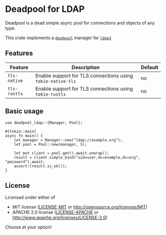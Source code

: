 # Deadpool for LDAP

Deadpool is a dead simple async pool for connections and objects
of any type.

This crate implements a [`deadpool`](https://crates.io/crates/deadpool)
manager for [`ldap3`](https://crates.io/crates/ldap3)

## Features

| Feature      | Description                                                 | Default |
| -------------| ----------------------------------------------------------- | ------- |
| `tls-native` | Enable support for TLS connections using `tokio-native-tls` | no      |
| `tls-rustls` | Enable support for TLS connections using `tokio-rustls`     | no      |

## Basic usage

```rust,ignore
use deadpool_ldap::{Manager, Pool};

#[tokio::main]
async fn main() {
    let manager = Manager::new("ldap://example.org");
    let pool = Pool::new(manager, 5);

    let mut client = pool.get().await.unwrap();
    result = client.simple_bind("uid=user,dc=example,dc=org", "password").await;
    assert!(result.is_ok());
}
```

## License

Licensed under either of

* MIT license ([LICENSE-MIT](LICENSE-MIT) or http://opensource.org/licenses/MIT)
* APACHE 2.0 license ([LICENSE-APACHE](LICENSE-APACHE) or http://www.apache.org/licenses/LICENSE-2.0)

Choose at your option!

